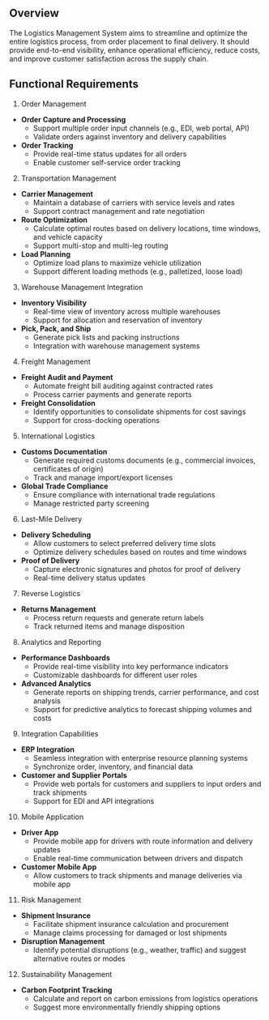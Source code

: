 ## Overview

The Logistics Management System aims to streamline and optimize the entire logistics process, from order placement to final delivery. It should provide end-to-end visibility, enhance operational efficiency, reduce costs, and improve customer satisfaction across the supply chain.

## Functional Requirements

1. Order Management

- **Order Capture and Processing**
  - Support multiple order input channels (e.g., EDI, web portal, API)
  - Validate orders against inventory and delivery capabilities
- **Order Tracking**
  - Provide real-time status updates for all orders
  - Enable customer self-service order tracking

2. Transportation Management

- **Carrier Management**
  - Maintain a database of carriers with service levels and rates
  - Support contract management and rate negotiation
- **Route Optimization**
  - Calculate optimal routes based on delivery locations, time windows, and vehicle capacity
  - Support multi-stop and multi-leg routing
- **Load Planning**
  - Optimize load plans to maximize vehicle utilization
  - Support different loading methods (e.g., palletized, loose load)

3. Warehouse Management Integration

- **Inventory Visibility**
  - Real-time view of inventory across multiple warehouses
  - Support for allocation and reservation of inventory
- **Pick, Pack, and Ship**
  - Generate pick lists and packing instructions
  - Integration with warehouse management systems

4. Freight Management

- **Freight Audit and Payment**
  - Automate freight bill auditing against contracted rates
  - Process carrier payments and generate reports
- **Freight Consolidation**
  - Identify opportunities to consolidate shipments for cost savings
  - Support for cross-docking operations

5. International Logistics

- **Customs Documentation**
  - Generate required customs documents (e.g., commercial invoices, certificates of origin)
  - Track and manage import/export licenses
- **Global Trade Compliance**
  - Ensure compliance with international trade regulations
  - Manage restricted party screening

6. Last-Mile Delivery

- **Delivery Scheduling**
  - Allow customers to select preferred delivery time slots
  - Optimize delivery schedules based on routes and time windows
- **Proof of Delivery**
  - Capture electronic signatures and photos for proof of delivery
  - Real-time delivery status updates

7. Reverse Logistics

- **Returns Management**
  - Process return requests and generate return labels
  - Track returned items and manage disposition

8. Analytics and Reporting

- **Performance Dashboards**
  - Provide real-time visibility into key performance indicators
  - Customizable dashboards for different user roles
- **Advanced Analytics**
  - Generate reports on shipping trends, carrier performance, and cost analysis
  - Support for predictive analytics to forecast shipping volumes and costs

9. Integration Capabilities

- **ERP Integration**
  - Seamless integration with enterprise resource planning systems
  - Synchronize order, inventory, and financial data
- **Customer and Supplier Portals**
  - Provide web portals for customers and suppliers to input orders and track shipments
  - Support for EDI and API integrations

10. Mobile Application

- **Driver App**
  - Provide mobile app for drivers with route information and delivery updates
  - Enable real-time communication between drivers and dispatch
- **Customer Mobile App**
  - Allow customers to track shipments and manage deliveries via mobile app

11. Risk Management

- **Shipment Insurance**
  - Facilitate shipment insurance calculation and procurement
  - Manage claims processing for damaged or lost shipments
- **Disruption Management**
  - Identify potential disruptions (e.g., weather, traffic) and suggest alternative routes or modes

12. Sustainability Management

- **Carbon Footprint Tracking**
  - Calculate and report on carbon emissions from logistics operations
  - Suggest more environmentally friendly shipping options
